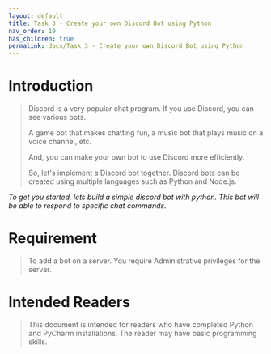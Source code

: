 ```yaml
---
layout: default
title: Task 3 - Create your own Discord Bot using Python
nav_order: 19
has_children: true
permalink: docs/Task 3 - Create your own Discord Bot using Python
---
```



# Introduction

> Discord is a very popular chat program.
> If you use Discord, you can see various bots.
>
> A game bot that makes chatting fun, a music bot that plays music on a voice channel, etc.
>
> And, you can make your own bot to use Discord more efficiently.
>
> So, let's implement a Discord bot together.
> Discord bots can be created using multiple languages such as Python and Node.js.

*To get you started, lets build a simple discord bot with python. This bot will be able to respond to specific chat commands.*

# Requirement

> To add a bot on a server. You require Administrative privileges for the server.

# Intended Readers

> This document is intended for readers who have completed Python and PyCharm installations.
> The reader may have basic programming skills.

